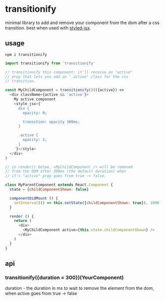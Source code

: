 # transitionify

minimal library to add and remove your component from the dom after a css transition. best when used with [styled-jsx](https://github.com/zeit/styled-jsx).

## usage

```
npm i transitionify
```

```js
import transitionify from 'transitionify'

// transitionify this component: it'll receive an "active"
// prop that lets you add an ".active" class for the css
// transition.

const MyChildComponent = transitionify()(({active}) =>
  <div className={active && 'active'}>
    My active component
    <style jsx>{`
      div {
        opacity: 0;

        transition: opacity 300ms;
      }

      .active {
        opacity: 1;
      }
    `}</style>
  </div>
)

// in render() below, <MyChildComponent /> will be removed
// from the DOM after 300ms (the default duration) when
// it's "active" prop goes from true -> false.

class MyParentComponent extends React.Component {
  state = {childComponentShown: false}

  componentDidMount () {
    setInterval(() => this.setState({childComponentShown: true}), 1000)
  }

  render () {
    return (
      <div>
        <MyChildComponent active={this.state.childComponentShown} />
      </div>
    )
  }
}
```

## api

### transitionify({duration = 300})(YourComponent)

duration - the duration in ms to wait to remove the element from the dom, when active goes from true -> false
